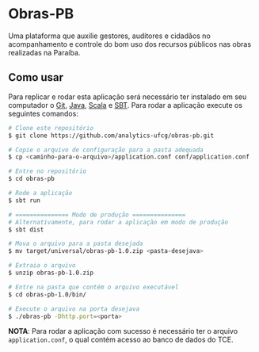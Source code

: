 # Obras-PB  

Uma plataforma que auxilie gestores, auditores e cidadãos no acompanhamento e controle do bom uso dos recursos públicos nas obras realizadas na Paraíba.

## Como usar

Para replicar e rodar esta aplicação será necessário ter instalado em seu computador o [Git](https://git-scm.com), [Java](https://www.java.com), [Scala](https://www.scala-lang.org/) e [SBT](http://www.scala-sbt.org/). Para rodar a aplicação execute os seguintes comandos:

```bash
# Clone este repositório
$ git clone https://github.com/analytics-ufcg/obras-pb.git

# Copie o arquivo de configuração para a pasta adequada
$ cp <caminho-para-o-arquivo>/application.conf conf/application.conf

# Entre no repositório
$ cd obras-pb

# Rode a aplicação
$ sbt run

# =============== Modo de produção ===============
# Alternativamente, para rodar a aplicação em modo de produção
$ sbt dist

# Mova o arquivo para a pasta desejada
$ mv target/universal/obras-pb-1.0.zip <pasta-desejava>

# Extraia o arquivo
$ unzip obras-pb-1.0.zip

# Entre na pasta que contém o arquivo executável
$ cd obras-pb-1.0/bin/

# Execute o arquivo na porta desejava
$ ./obras-pb -Dhttp.port=<porta>
```

**NOTA**: Para rodar a aplicação com sucesso é necessário ter o arquivo `application.conf`, o qual contém acesso ao banco de dados do TCE. 